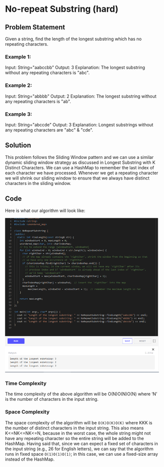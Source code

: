 # No-repeat Substring (hard)

## Problem Statement

Given a string, find the length of the longest substring which has no repeating characters.

### Example 1:

Input: String="aabccbb"
Output: 3
Explanation: The longest substring without any repeating characters is "abc".

### Example 2:

Input: String="abbbb"
Output: 2
Explanation: The longest substring without any repeating characters is "ab".

### Example 3:

Input: String="abccde"
Output: 3
Explanation: Longest substrings without any repeating characters are "abc" & "cde".


## Solution

This problem follows the Sliding Window pattern and we can use a similar dynamic sliding window strategy as discussed in Longest Substring with K Distinct Characters. We can use a HashMap to remember the last index of each character we have processed. Whenever we get a repeating character we will shrink our sliding window to ensure that we always have distinct characters in the sliding window.


## Code
Here is what our algorithm will look like:

![](assets/16.PNG)

### Time Complexity

The time complexity of the above algorithm will be O(N)O(N)O(N) where ‘N’ is the number of characters in the input string.


### Space Complexity

The space complexity of the algorithm will be `O(K)O(K)O(K)` where KKK is the number of distinct characters in the input string. This also means K<=NK<=NK<=N, because in the worst case, the whole string might not have any repeating character so the entire string will be added to the HashMap. Having said that, since we can expect a fixed set of characters in the input string (e.g., 26 for English letters), we can say that the algorithm runs in fixed space `O(1)O(1)O(1)`; in this case, we can use a fixed-size array instead of the HashMap.

